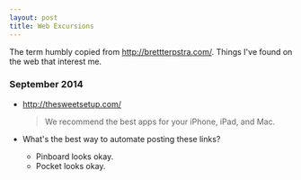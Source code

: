```yaml
---
layout: post
title: Web Excursions
---
```

The term humbly copied from http://brettterpstra.com/. Things I've found on the
web that interest me.


### September 2014

-   http://thesweetsetup.com/ 

    > We recommend the best apps for your iPhone, iPad, and Mac.

-   What's the best way to automate posting these links?
    
    - Pinboard looks okay. 
    - Pocket looks okay.


